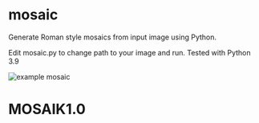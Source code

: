 # mosaic
Generate Roman style mosaics from input image using Python.

Edit mosaic.py to change path to your image and run.
Tested with Python 3.9

![example mosaic](assets/00_coffee_ht5_n7061.png)
# MOSAIK1.0
